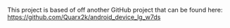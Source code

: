 
This project is based of off another GitHub project that can be found here: https://github.com/Quarx2k/android_device_lg_w7ds

